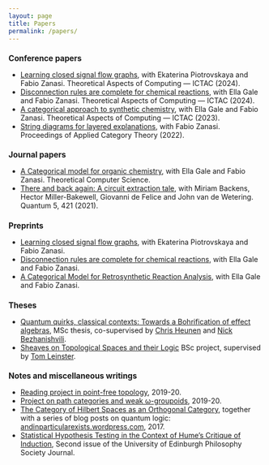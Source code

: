 ```yaml
---
layout: page
title: Papers
permalink: /papers/
---
```


<h1 style="text-align:left; font-size:110%;">
<b>Conference papers</b>
</h1>
<ul>
<li><a href="https://dx.doi.org/10.1007/978-3-031-77019-7_5">Learning closed signal flow graphs</a>, with Ekaterina Piotrovskaya and Fabio Zanasi. Theoretical Aspects of Computing &#8212; ICTAC (2024).</li>
<li><a href="https://dx.doi.org/10.1007/978-3-031-77019-7_13">Disconnection rules are complete for chemical reactions</a>, with Ella Gale and Fabio Zanasi. Theoretical Aspects of Computing &#8212; ICTAC (2024).</li>
<li><a href="https://dx.doi.org/10.1007/978-3-031-47963-2_17">A categorical approach to synthetic chemistry</a>, with Ella Gale and Fabio Zanasi. Theoretical Aspects of Computing &#8212; ICTAC (2023).</li>
<li><a href="https://dx.doi.org/10.4204/EPTCS.380.21">String diagrams for layered explanations</a>, with Fabio Zanasi. Proceedings of Applied Category Theory (2022).</li>
</ul>

<h1 style="text-align:left; font-size:110%;">
<b>Journal papers</b>
</h1>
<ul>
<li><a href="https://doi.org/10.1016/j.tcs.2025.115084">A Categorical model for organic chemistry</a>, with Ella Gale and Fabio Zanasi. Theoretical Computer Science.</li>
<li><a href="https://doi.org/10.22331/q-2021-03-25-421">There and back again: A circuit extraction tale</a>, with Miriam Backens, Hector Miller-Bakewell, Giovanni de Felice and John van de Wetering. Quantum 5, 421 (2021).</li>
</ul>


<h1 style="text-align:left; font-size:110%;">
<b>Preprints</b>
</h1>
<ul>
<li><a href="https://dx.doi.org/10.48550/arXiv.2407.00245">Learning closed signal flow graphs</a>, with Ekaterina Piotrovskaya and Fabio Zanasi.</li>
<li><a href="https://dx.doi.org/10.48550/arXiv.2410.01421">Disconnection rules are complete for chemical reactions</a>, with Ella Gale and Fabio Zanasi.</li>
<li><a href="https://dx.doi.org/10.48550/arXiv.2311.04085">A Categorical Model for Retrosynthetic Reaction Analysis</a>, with Ella Gale and Fabio Zanasi.</li>
</ul>


<h1 style="text-align:left; font-size:110%;">
<b>Theses</b>
</h1>
<ul>
<li><a href="https://eprints.illc.uva.nl/1762/1/MoL-2020-09.text.pdf">Quantum quirks, classical contexts: Towards a Bohrification of effect algebras</a>, MSc thesis, co-supervised by <a href="http://homepages.inf.ed.ac.uk/cheunen/">Chris Heunen</a> and <a href="https://staff.fnwi.uva.nl/n.bezhanishvili/">Nick Bezhanishvili</a>.</li>
<li><a href="/files/BSc-project.pdf">Sheaves on Topological Spaces and their Logic</a> BSc project, supervised by <a href="https://www.maths.ed.ac.uk/~tl/">Tom Leinster</a>.</li>
</ul>

<h1 style="text-align:left; font-size:110%;">
<b>Notes and miscellaneous writings</b>
</h1>
<ul>
<li><a href="/files/pointless-top.pdf">Reading project in point-free topology</a>, 2019-20.</li>
<li><a href="/files/path-groupoids.pdf">Project on path categories and weak &omega;-groupoids</a>, 2019-20.</li>
<li><a href="/files/summer-project.pdf">The Category of Hilbert Spaces as an Orthogonal Category</a>, together with a series of blog posts on quantum logic: <a href="https://andinparticularexists.wordpress.com/">andinparticularexists.wordpress.com</a>, 2017.</li>
<li><a href="/files/Philosophy-Society-Journal-2017-18.pdf">Statistical Hypothesis Testing in the Context of Hume’s Critique of Induction</a>, Second issue of the University of Edinburgh Philosophy Society Journal.</li>
</ul>
